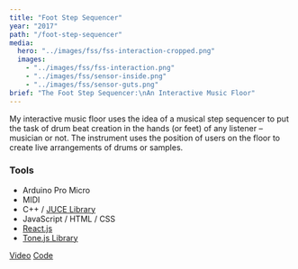 ```yaml
---
title: "Foot Step Sequencer"
year: "2017"
path: "/foot-step-sequencer"
media:
  hero: "../images/fss/fss-interaction-cropped.png"
  images:
    - "../images/fss/fss-interaction.png"
    - "../images/fss/sensor-inside.png"
    - "../images/fss/sensor-guts.png"
brief: "The Foot Step Sequencer:\nAn Interactive Music Floor"
---
```


My interactive music floor uses the idea of a musical step sequencer to put the task of drum beat creation in the hands (or feet) of any listener – musician or not. The instrument uses the position of users on the floor to create live arrangements of drums or samples.

### Tools

- Arduino Pro Micro
- MIDI
- C++ / [JUCE Library](https://juce.com/)
- JavaScript / HTML / CSS
- [React.js](https://reactjs.org/)
- [Tone.js Library](https://tonejs.github.io/)

<div class='detail-buttons'>
    <a href='https://youtu.be/WRBsER6CLXo' class='button'>Video</a>
    <a href='https://github.com/LucasDachman/Sequencer' class='button'>Code<a>
<div>
